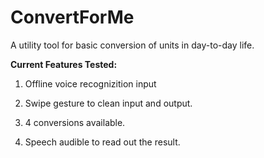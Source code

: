 # ConvertForMe
A utility tool for basic conversion of units in day-to-day life.

**Current Features Tested:**

1. Offline voice recognizition input

2. Swipe gesture to clean input and output.

3. 4 conversions available.

4. Speech audible to read out the result.
